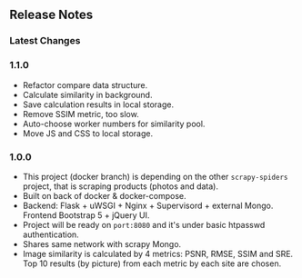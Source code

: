 ## Release Notes

### Latest Changes

### 1.1.0
* Refactor compare data structure.
* Calculate similarity in background.
* Save calculation results in local storage.
* Remove SSIM metric, too slow.
* Auto-choose worker numbers for similarity pool.
* Move JS and CSS to local storage.

### 1.0.0
* This project (docker branch) is depending on the other `scrapy-spiders` project, that is scraping products (photos and data).
* Built on back of docker & docker-compose.
* Backend: Flask + uWSGI + Nginx + Supervisord + external Mongo. Frontend Bootstrap 5 + jQuery UI.
* Project will be ready on `port:8080` and it's under basic htpasswd authentication.
* Shares same network with scrapy Mongo.
* Image similarity is calculated by 4 metrics: PSNR, RMSE, SSIM and SRE. 
Top 10 results (by picture) from each metric by each site are chosen.
